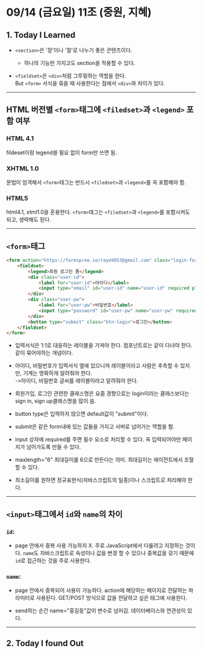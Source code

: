 # 09/14 (금요일) 11조 (중원, 지혜)

## 1. Today I Learned

- `<section>`은   '장'이나 '절'로 나누기 좋은 콘텐츠이다.
    - 하나의 기능만 가지고도 section을 적용할 수 있다.

- `<fieldset>`은 `<div>`처럼 그루핑하는 역할을 한다. <br>
But `<form>` 서식을 묶을 때 사용한다는 점에서  `<div>`와 차이가 있다.


----
## HTML 버전별 `<form>`태그에 `<filedset>`과 `<legend>` 포함 여부

### HTML 4.1
 fildeset이랑 legend쓸 필요 없이 form만 쓰면 됨.


### XHTML 1.0
문법이 엄격해서 `<form>`태그는 반드시 `<filedset>`과 `<legend>`를 꼭 포함해야 함.


### HTML5
html4.1, xtml1.0을 혼용한다.
`<form>`태그는 `<filedset>`과 `<legend>`를 포함시켜도 되고, 생략해도 된다.

----
## `<form>`태그
```html
<form action="https://formspree.io/raye9053@gmail.com" class="login-form"  method="POST">
    <fieldset>
        <legend>회원 로그인 폼</legend>
        <div class="user-id">
            <label for="user-id">아이디</label>
            <input type="email" id="user-id" name="user-id" required placeholder="이메일 주소">
        </div>
        <div class="user-pw">
            <label for="user-pw">비밀번호</label>
            <input type="password" id="user-pw" name="user-pw" required maxlength="8" placeholder="8자리 이하">
        </div>
        <button type="submit" class="btn-login">로그인</button>
    </fieldset>
</form>
```


- 입력서식은 1:1로 대응하는 레이블을 가져야 한다.
    컴포넌트로는 같이 다녀야 한다. 같이 묶어야하는 개념이다.


- 아이디, 비밀번호가 입력서식 옆에 있으니까 레이블이라고 사람은 추측할 수 있지만, 기계는 명확하게 알려줘야 한다.<br>
    ->아이디, 비밀번호 글씨를 레이블이라고 알려줘야 한다.

- 회원가입, 로그인 관련한 클래스명은
    요즘 경향으로는 login이라는 클래스보다는 sign in, sign up클래스명을 많이 씀. 



- button type은 입력하지 않으면 default값이 "submit"이다.
- submit은 같은 form내에 있는 값들을 가지고 서버로 넘어가는 역할을 함. 

- input 상자에 required를 주면 필수 요소로 처리할 수 있다.
    꼭 입력되어야만 페이지가 넘어가도록 만들 수 있다.


- maxlength="6" 최대길이를 6으로 만든다는 의미. 최대길이는 에이전트에서 조절할 수 있다.
- 최소길이를 원하면 정규표현식(자바스크립트의 일종)이나 스크립트로 처리해야 한다.

----
## `<input>`태그에서 `id`와 `name`의 차이
### `id`: 
- page 안에서 중복 사용 가능하지 X.
    주로 JavaScript에서 다룰려고 지정하는 것이다. 
    `name`도 자바스크립트로 속성이나 값을 변경 할 수 있으나 중복값을 갖기 때문에 `id`로 접근하는 것을 주로 사용한다. 


### `name`:  
- page 안에서 중복되어 사용이 가능하다.
    action에 해당하는 페이지로 전달하는 파라미터로 사용된다.
    GET/POST 방식으로 값을 전달하고 싶은 태그에 사용한다.
    
    
- send하는 순간 name="홍길동"값이 변수로 넘어감.
    데이터베이스와 연관성이 있다.
  
----     
## 2. Today I found Out
